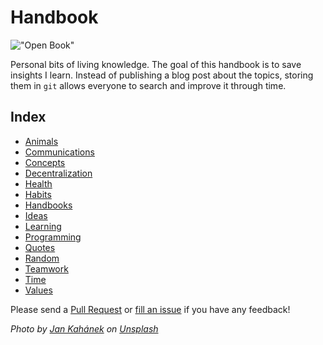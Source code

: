 # Handbook

!["Open Book"](https://images.unsplash.com/photo-1483546363825-7ebf25fb7513?ixlib=rb-0.3.5&ixid=eyJhcHBfaWQiOjEyMDd9&s=34f06173fc9d9c014d643c39fb7bfa13&auto=format&fit=crop&w=1350&q=80)

Personal bits of living knowledge. The goal of this handbook is to save insights I learn. Instead of publishing a blog post about the topics, storing them in `git` allows everyone to search and improve it through time.

## Index

* [Animals](content/animals.md)
* [Communications](content/communications.md)
* [Concepts](content/concepts.md)
* [Decentralization](content/decentralization.md)
* [Health](content/health.md)
* [Habits](content/habits.md)
* [Handbooks](content/handbooks.md)
* [Ideas](content/ideas.md)
* [Learning](content/learning.md)
* [Programming](content/programming.md)
* [Quotes](content/quotes.md)
* [Random](content/random.md)
* [Teamwork](content/teamwork.md)
* [Time](content/time.md)
* [Values](content/values.md)

Please send a [Pull Request](https://github.com/davidgasquez/handbook/pulls) or [fill an issue](https://github.com/davidgasquez/handbok/issues) if you have any feedback!

_Photo by [Jan Kahánek](https://unsplash.com/@honza_kahanek) on [Unsplash](https://unsplash.com)_
